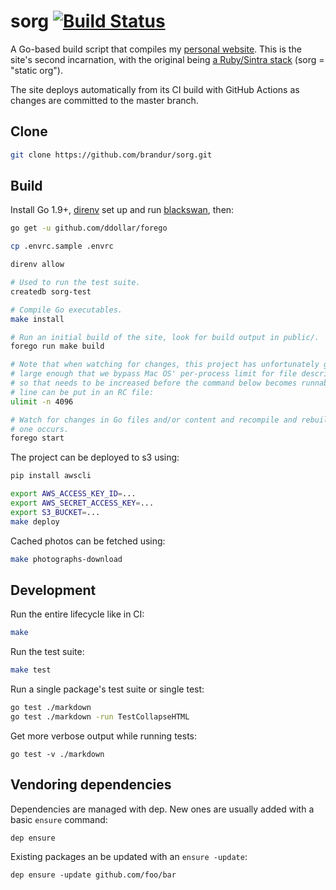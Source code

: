 # sorg [![Build Status](https://github.com/brandur/sorg/workflows/sorg%20CI/badge.svg)](https://github.com/brandur/sorg/actions)

A Go-based build script that compiles my [personal website][brandur]. This is
the site's second incarnation, with the original being [a Ruby/Sintra
stack][org] (sorg = "static org").

The site deploys automatically from its CI build with GitHub Actions as changes
are committed to the master branch.

## Clone

``` sh
git clone https://github.com/brandur/sorg.git
```

## Build

Install Go 1.9+, [direnv][direnv] set up and run [blackswan][blackswan], then:

``` sh
go get -u github.com/ddollar/forego

cp .envrc.sample .envrc

direnv allow

# Used to run the test suite.
createdb sorg-test

# Compile Go executables.
make install

# Run an initial build of the site, look for build output in public/.
forego run make build

# Note that when watching for changes, this project has unfortunately gotten
# large enough that we bypass Mac OS' per-process limit for file descriptors,
# so that needs to be increased before the command below becomes runnable. This
# line can be put in an RC file:
ulimit -n 4096

# Watch for changes in Go files and/or content and recompile and rebuild when
# one occurs.
forego start
```

The project can be deployed to s3 using:

``` sh
pip install awscli

export AWS_ACCESS_KEY_ID=...
export AWS_SECRET_ACCESS_KEY=...
export S3_BUCKET=...
make deploy
```

Cached photos can be fetched using:

``` sh
make photographs-download
```

## Development

Run the entire lifecycle like in CI:

``` sh
make
```

Run the test suite:

``` sh
make test
```

Run a single package's test suite or single test:

``` sh
go test ./markdown
go test ./markdown -run TestCollapseHTML
```

Get more verbose output while running tests:

```
go test -v ./markdown
```

## Vendoring dependencies

Dependencies are managed with dep. New ones are usually added with a basic
`ensure` command:

    dep ensure

Existing packages an be updated with an `ensure -update`:

    dep ensure -update github.com/foo/bar

[blackswan]: https://github.com/brandur/blackswan
[brandur]: https://brandur.org
[direnv]: https://direnv.net/
[org]: https://github.com/brandur/org

<!--
# vim: set tw=79:
-->
